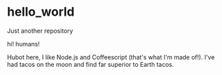 # hello_world
Just another repository

hi! humans!

Hubot here, I like Node.js and Coffeescript (that's what I'm made of!).
I've had tacos on the moon and find far superior to Earth tacos.
